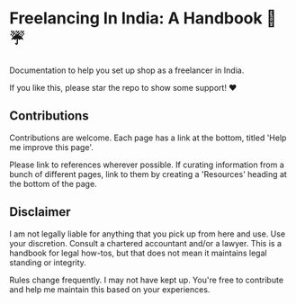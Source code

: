 # Freelancing In India: A Handbook 📗 ☔️

Documentation to help you set up shop as a freelancer in India.

If you like this, please star the repo to show some support! ♥

## Contributions

Contributions are welcome. Each page has a link at the bottom, titled 'Help me improve this page'.

Please link to references wherever possible. If curating information from a bunch of different pages, link to them by creating a 'Resources' heading at the bottom of the page.

## Disclaimer

I am not legally liable for anything that you pick up from here and use. Use your discretion. Consult a chartered accountant and/or a lawyer. This is a handbook for legal how-tos, but that does not mean it maintains legal standing or integrity.

Rules change frequently. I may not have kept up. You're free to contribute and help me maintain this based on your experiences.
